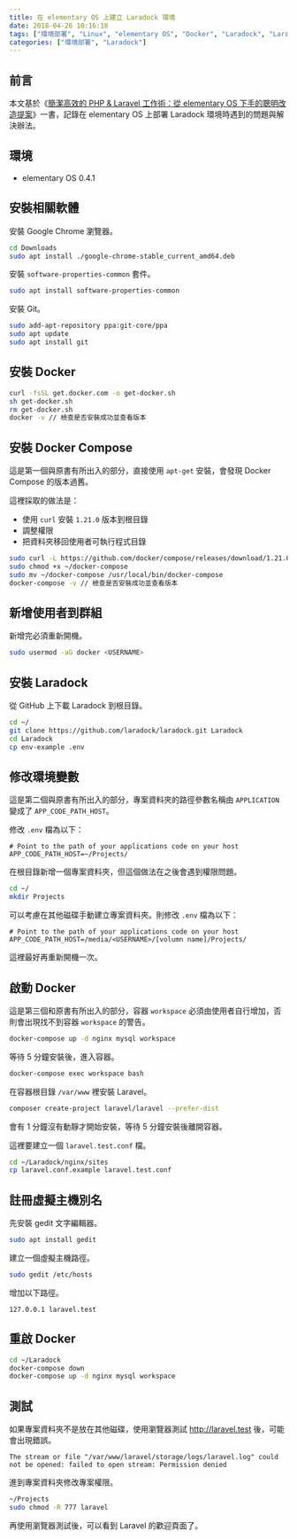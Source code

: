 ```yaml
---
title: 在 elementary OS 上建立 Laradock 環境
date: 2018-04-26 10:16:18
tags: ["環境部署", "Linux", "elementary OS", "Docker", "Laradock", "Laravel"]
categories: ["環境部署", "Laradock"]
---
```


## 前言

本文基於《[簡潔高效的 PHP & Laravel 工作術：從 elementary OS 下手的聰明改造提案](https://shengyou.gitbooks.io/elementary-os-for-php-developer/)》一書，記錄在 elementary OS 上部署 Laradock 環境時遇到的問題與解決辦法。

## 環境

- elementary OS 0.4.1

## 安裝相關軟體

安裝 Google Chrome 瀏覽器。

```BASH
cd Downloads
sudo apt install ./google-chrome-stable_current_amd64.deb
```

安裝 `software-properties-common` 套件。

```BASH
sudo apt install software-properties-common
```

安裝 Git。

```BASH
sudo add-apt-repository ppa:git-core/ppa
sudo apt update
sudo apt install git
```

## 安裝 Docker

```BASH
curl -fsSL get.docker.com -o get-docker.sh
sh get-docker.sh
rm get-docker.sh
docker -v // 檢查是否安裝成功並查看版本
```

## 安裝 Docker Compose

這是第一個與原書有所出入的部分，直接使用 `apt-get` 安裝，會發現 Docker Compose 的版本過舊。

這裡採取的做法是：

- 使用 `curl` 安裝 `1.21.0` 版本到根目錄
- 調整權限
- 把資料夾移回使用者可執行程式目錄

```BASH
sudo curl -L https://github.com/docker/compose/releases/download/1.21.0/docker-compose-$(uname -s)-$(uname -m) -o ~/docker-compose
sudo chmod +x ~/docker-compose
sudo mv ~/docker-compose /usr/local/bin/docker-compose
docker-compose -v // 檢查是否安裝成功並查看版本
```

## 新增使用者到群組

新增完必須重新開機。

```BASH
sudo usermod -aG docker <USERNAME>
```

## 安裝 Laradock

從 GitHub 上下載 Laradock 到根目錄。

```BASH
cd ~/
git clone https://github.com/laradock/laradock.git Laradock
cd Laradock
cp env-example .env
```

## 修改環境變數

這是第二個與原書有所出入的部分，專案資料夾的路徑參數名稱由 `APPLICATION` 變成了 `APP_CODE_PATH_HOST`。

修改 `.env` 檔為以下：

```ENV
# Point to the path of your applications code on your host
APP_CODE_PATH_HOST=~/Projects/
```

在根目錄新增一個專案資料夾，但這個做法在之後會遇到權限問題。

```BASH
cd ~/
mkdir Projects
```

可以考慮在其他磁碟手動建立專案資料夾。則修改 `.env` 檔為以下：

```ENV
# Point to the path of your applications code on your host
APP_CODE_PATH_HOST=/media/<USERNAME>/[volumn name]/Projects/
```

這裡最好再重新開機一次。

## 啟動 Docker

這是第三個和原書有所出入的部分，容器 `workspace` 必須由使用者自行增加，否則會出現找不到容器 `workspace` 的警告。

```BASH
docker-compose up -d nginx mysql workspace
```

等待 5 分鐘安裝後，進入容器。

```BASH
docker-compose exec workspace bash
```

在容器根目錄 `/var/www` 裡安裝 Laravel。

```BASH
composer create-project laravel/laravel --prefer-dist
```

會有 1 分鐘沒有動靜才開始安裝，等待 5 分鐘安裝後離開容器。

這裡要建立一個 `laravel.test.conf` 檔。

```BASH
cd ~/Laradock/nginx/sites
cp laravel.conf.example laravel.test.conf
```

## 註冊虛擬主機別名

先安裝 gedit 文字編輯器。

```BASH
sudo apt install gedit
```

建立一個虛擬主機路徑。

```BASH
sudo gedit /etc/hosts
```

增加以下路徑。

```ENV
127.0.0.1 laravel.test
```

## 重啟 Docker

```BASH
cd ~/Laradock
docker-compose down
docker-compose up -d nginx mysql workspace
```

## 測試

如果專案資料夾不是放在其他磁碟，使用瀏覽器測試 <http://laravel.test> 後，可能會出現錯誤。

```ENV
The stream or file "/var/www/laravel/storage/logs/laravel.log" could not be opened: failed to open stream: Permission denied
```

進到專案資料夾修改專案權限。

```BASH
~/Projects
sudo chmod -R 777 laravel
```

再使用瀏覽器測試後，可以看到 Laravel 的歡迎頁面了。
